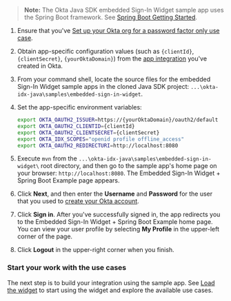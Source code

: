 > **Note:** The Okta Java SDK embedded Sign-In Widget sample app uses the Spring Boot framework. See [Spring Boot Getting Started](https://spring.io/guides/gs/spring-boot/).

1. Ensure that you've [Set up your Okta org for a password factor only use case](/docs/journeys/set-up-org/#set-up-your-okta-org-for-a-password-factor-only-use-case).

1. Obtain app-specific configuration values (such as `{clientId}`, `{clientSecret}`, `{yourOktaDomain}`) from the [app integration](/docs/guides/oie-embedded-common-org-setup/java/main/#create-a-new-application) you've created in Okta.

1. From your command shell, locate the source files for the embedded Sign-In Widget sample apps in the cloned Java SDK project: `...\okta-idx-java\samples\embedded-sign-in-widget`.

1. Set the app-specific environment variables:

   ```bash
   export OKTA_OAUTH2_ISSUER=https://{yourOktaDomain}/oauth2/default
   export OKTA_OAUTH2_CLIENTID={clientId}
   export OKTA_OAUTH2_CLIENTSECRET={clientSecret}
   export OKTA_IDX_SCOPES="openid profile offline_access"
   export OKTA_OAUTH2_REDIRECTURI=http://localhost:8080
   ```

1. Execute `mvn` from the `...\okta-idx-java\samples\embedded-sign-in-widget\` root directory, and then go to the sample app's home page on your browser: `http://localhost:8080`. The Embedded Sign-In Widget + Spring Boot Example page appears.

1. Click **Next**, and then enter the **Username** and **Password** for the user that you used to [create your Okta account](/docs/journeys/set-up-org/#create-your-okta-account).

1. Click **Sign in**. After you've successfully signed in, the app redirects you to the Embedded Sign-In Widget + Spring Boot Example home page. You can view your user profile by selecting **My Profile** in the upper-left corner of the page.

1. Click **Logout** in the upper-right corner when you finish.

### Start your work with the use cases

The next step is to build your integration using the sample app. See [Load the widget](/docs/guides/oie-embedded-widget-use-case-load/java/main/) to start using the widget and explore the available use cases.
